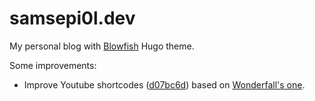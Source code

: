 # samsepi0l.dev

My personal blog with [Blowfish](https://github.com/nunocoracao/blowfish) Hugo theme.

Some improvements:
- Improve Youtube shortcodes ([d07bc6d](https://github.com/d4rklynk/samsepi0l.dev/commit/d07bc6dfbaf9290e62c07a756711d82cab9dc0e5)) based on [Wonderfall's one](https://github.com/Wonderfall/hugo-WonderMod/commit/4dc3bee5477b6d22ce830faa13375f4c2e6a216b).
